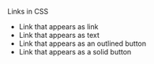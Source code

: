 Links in CSS

- Link that appears as link
- Link that appears as text
- Link that appears as an outlined button
- Link that appears as a solid button